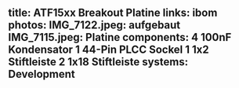 title: ATF15xx Breakout Platine
links:
    ibom
photos:
    IMG_7122.jpeg: aufgebaut
    IMG_7115.jpeg: Platine
components:
    4 100nF Kondensator
    1 44-Pin PLCC Sockel
    1 1x2 Stiftleiste
    2 1x18 Stiftleiste
systems:
    Development
---
